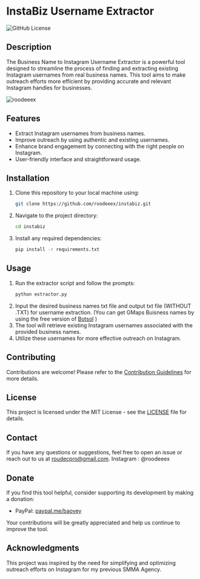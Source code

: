 # InstaBiz Username Extractor

![GitHub License](https://img.shields.io/badge/license-MIT-blue.svg)

## Description

The Business Name to Instagram Username Extractor is a powerful tool designed to streamline the process of finding and extracting existing Instagram usernames from real business names. This tool aims to make outreach efforts more efficient by providing accurate and relevant Instagram handles for businesses.

![roodeeex](https://i.ibb.co/DWfHb7D/Capture.jpg)

## Features

- Extract Instagram usernames from business names.
- Improve outreach by using authentic and existing usernames.
- Enhance brand engagement by connecting with the right people on Instagram.
- User-friendly interface and straightforward usage.

## Installation

1. Clone this repository to your local machine using:

   ```bash
   git clone https://github.com/roodeeex/instabiz.git
   
2. Navigate to the project directory:
   
   ```bash
   cd instabiz

4. Install any required dependencies:

   ```bash
   pip install -r requirements.txt

## Usage

1. Run the extractor script and follow the prompts:
   ```bash
   python extractor.py
3. Input the desired business names txt file and output txt file (WITHOUT .TXT) for username extraction.
   (You can get GMaps Buisness names by using the free version of [Botsol](https://www.botsol.com/bots/google-maps-crawler) )
5. The tool will retrieve existing Instagram usernames associated with the provided business names.
6. Utilize these usernames for more effective outreach on Instagram.

## Contributing

Contributions are welcome! Please refer to the [Contribution Guidelines](CONTRIBUTING.md) for more details.

## License

This project is licensed under the MIT License - see the [LICENSE](https://github.com/roodeeex/InstaBiz/blob/main/MIT-LICENSE.TXT) file for details.

## Contact

If you have any questions or suggestions, feel free to open an issue or reach out to us at roudecpro@gmail.com.
Instagram : @roodeeex

## Donate

If you find this tool helpful, consider supporting its development by making a donation:

- PayPal: [paypal.me/baovey](https://www.paypal.me/boavey)

Your contributions will be greatly appreciated and help us continue to improve the tool.

## Acknowledgments

This project was inspired by the need for simplifying and optimizing outreach efforts on Instagram for my previous SMMA Agency.
